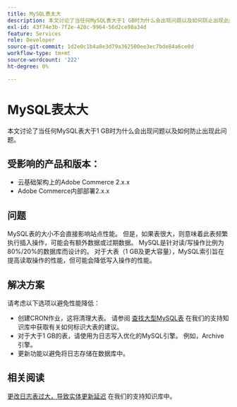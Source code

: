 ```yaml
---
title: MySQL表太大
description: 本文讨论了当任何MySQL表大于1 GB时为什么会出现问题以及如何防止出现此问题。
exl-id: 43f74e3b-7f2e-428c-9964-56d2ce98a34d
feature: Services
role: Developer
source-git-commit: 1d2e0c1b4a8e3d79a362500ee3ec7bde84a6ce0d
workflow-type: tm+mt
source-wordcount: '222'
ht-degree: 0%

---
```


# MySQL表太大

本文讨论了当任何MySQL表大于1 GB时为什么会出现问题以及如何防止出现此问题。

## 受影响的产品和版本：

* 云基础架构上的Adobe Commerce 2.x.x
* Adobe Commerce内部部署2.x.x

## 问题

MySQL表的大小不会直接影响站点性能。 但是，如果表很大，则意味着此表频繁执行插入操作，可能会有额外数据或过期数据。 MySQL是针对读/写操作比例为80%/20%的数据库而设计的。  对于大表（1 GB及更大容量），MySQL索引旨在提高读取操作的性能，但可能会降低写入操作的性能。

## 解决方案

请考虑以下选项以避免性能降低：

* 创建CRON作业，这将清理大表。 请参阅 [查找大型MySQL表](/help/how-to/general/find-large-mysql-tables.md) 在我们的支持知识库中获取有关如何标识大表的建议。
* 对于大于1 GB的表，请使用为日志写入优化的MySQL引擎。 例如，Archive引擎。
* 更新功能以避免将日志存储在数据库中。

## 相关阅读

[更改日志表过大，导致实体更新延迟](/help/troubleshooting/database/changes-in-the-database-are-not-reflected-on-the-storefront.md) 在我们的支持知识库中。
